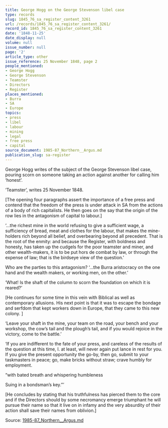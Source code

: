 ```yaml
---
title: George Hogg on the George Stevenson libel case
type: records
slug: 1845_76_sa_register_content_3261
url: /records/1845_76_sa_register_content_3261/
record_id: 1845_76_sa_register_content_3261
date: '1848-11-25'
date_display: null
volume: null
issue_number: null
page: '2'
article_type: other
issue_reference: 25 November 1848, page 2
people_mentioned:
- George Hogg
- George Stevenson
- Teamster
- Directors
- Register
places_mentioned:
- Burra
- SA
- Europe
topics:
- press
- libel
- labour
- mining
- legal
- free press
- capital
source_document: 1985-87_Northern__Argus.md
publication_slug: sa-register
---
```


George Hogg writes of the subject of the George Stevenson libel case, pouring scorn on someone taking an action against another for calling him ‘honest’. 

‘Teamster’, writes 25 November 1848.

[The opening four paragraphs assert the importance of a free press and contend that the freedom of the press is under attack in SA from the actions of a body of rich capitalists.  He then goes on the say that the origin of the row lies in the antagonism of capital to labour.]

‘…the richest mine in the world refusing to give a sufficient wage, a sufficiency of bread, meat and clothes for the labour, that makes the mine-holders rich beyond all belief, and overbearing beyond all precedent.  That is the root of the enmity: and because the Register, with boldness and honesty, has taken up the cudgels for the poor teamster and miner, and other wealth-makers, it is to be put hors de combat by law, or through the expense of law; that is the birdseye view of the question.’

Who are the parties to this antagonism?  ‘…the Burra aristocracy on the one hand and the wealth makers, or working men, on the other.’

‘What! Is the shaft of the column to scorn the foundation on which it is reared?’

[He continues for some time in this vein with Biblical as well as contemporary allusions.  His next point is that it was to escape the bondage and serfdom that kept workers down in Europe, that they came to this new colony.  ]

‘Leave your shaft in the mine, your team on the road, your bench and your workshop, the cow’s tail and the plough’s tail, and if you would rejoice in the victory, come to the battle.’

‘If you are indifferent to the fate of your press, and careless of the results of the question at this time, I. at least, will never again put lance in rest for you.  If you give the present opportunity the go-by, then go, submit to your taskmasters in peace; go, make bricks without straw; crave humbly for employment.

“with bated breath and whispering humbleness

Suing in a bondsman’s key.”’

[He concludes by stating that his truthfulness has pierced them to the core and if the Directors should by some necromancy emerge triumphant he will pursue their name so that it live on in infamy and the very absurdity of their action shall save their names from oblivion.]

Source: [1985-87_Northern__Argus.md](/downloads/markdown/1985-87_Northern__Argus.md)
